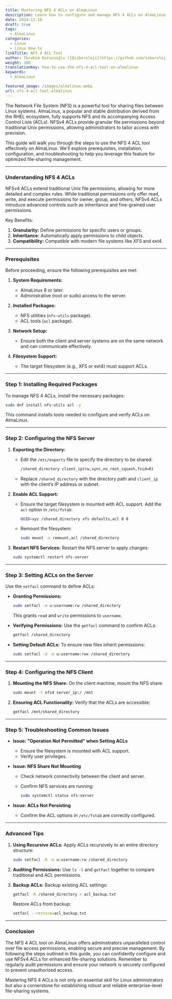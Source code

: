 ```yaml
---
title: Mastering NFS 4 ACLs on AlmaLinux
description: Learn how to configure and manage NFS 4 ACLs on AlmaLinux. This step-by-step guide covers installation, setup, and advanced usage tips for efficient file-sharing.
date: 2024-12-10
draft: true
tags:
  - AlmaLinux
categories:
  - Linux
  - Linux How-to
linkTitle: NFS 4 ACL Tool
author: İbrahim Korucuoğlu ([@siberoloji](https://github.com/siberoloji))
weight: 380
translationKey: how-to-use-the-nfs-4-acl-tool-on-almalinux
keywords:
  - AlmaLinux

featured_image: /images/almalinux.webp
url: nfs-4-acl-tool-almalinux
---
```

The Network File System (NFS) is a powerful tool for sharing files between Linux systems. AlmaLinux, a popular and stable distribution derived from the RHEL ecosystem, fully supports NFS and its accompanying Access Control Lists (ACLs). NFSv4 ACLs provide granular file permissions beyond traditional Unix permissions, allowing administrators to tailor access with precision.

This guide will walk you through the steps to use the NFS 4 ACL tool effectively on AlmaLinux. We'll explore prerequisites, installation, configuration, and troubleshooting to help you leverage this feature for optimized file-sharing management.

---

### **Understanding NFS 4 ACLs**

NFSv4 ACLs extend traditional Unix file permissions, allowing for more detailed and complex rules. While traditional permissions only offer read, write, and execute permissions for owner, group, and others, NFSv4 ACLs introduce advanced controls such as inheritance and fine-grained user permissions.

Key Benefits:

1. **Granularity:** Define permissions for specific users or groups.
2. **Inheritance:** Automatically apply permissions to child objects.
3. **Compatibility:** Compatible with modern file systems like XFS and ext4.

---

### **Prerequisites**

Before proceeding, ensure the following prerequisites are met:

1. **System Requirements:**
   - AlmaLinux 8 or later.
   - Administrative (root or sudo) access to the server.

2. **Installed Packages:**
   - NFS utilities (`nfs-utils` package).
   - ACL tools (`acl` package).

3. **Network Setup:**
   - Ensure both the client and server systems are on the same network and can communicate effectively.

4. **Filesystem Support:**
   - The target filesystem (e.g., XFS or ext4) must support ACLs.

---

### **Step 1: Installing Required Packages**

To manage NFS 4 ACLs, install the necessary packages:

```bash
sudo dnf install nfs-utils acl -y
```

This command installs tools needed to configure and verify ACLs on AlmaLinux.

---

### **Step 2: Configuring the NFS Server**

1. **Exporting the Directory:**
   - Edit the `/etc/exports` file to specify the directory to be shared:

     ```bash
     /shared_directory client_ip(rw,sync,no_root_squash,fsid=0)
     ```

   - Replace `/shared_directory` with the directory path and `client_ip` with the client’s IP address or subnet.

2. **Enable ACL Support:**
   - Ensure the target filesystem is mounted with ACL support. Add the `acl` option in `/etc/fstab`:

     ```bash
     UUID=xyz /shared_directory xfs defaults,acl 0 0
     ```

   - Remount the filesystem:

     ```bash
     sudo mount -o remount,acl /shared_directory
     ```

3. **Restart NFS Services:**
   Restart the NFS server to apply changes:

   ```bash
   sudo systemctl restart nfs-server
   ```

---

### **Step 3: Setting ACLs on the Server**

Use the `setfacl` command to define ACLs:

- **Granting Permissions:**

  ```bash
  sudo setfacl -m u:username:rw /shared_directory
  ```

  This grants `read` and `write` permissions to `username`.

- **Verifying Permissions:**
  Use the `getfacl` command to confirm ACLs:

  ```bash
  getfacl /shared_directory
  ```

- **Setting Default ACLs:**
  To ensure new files inherit permissions:

  ```bash
  sudo setfacl -d -m u:username:rwx /shared_directory
  ```

---

### **Step 4: Configuring the NFS Client**

1. **Mounting the NFS Share:**
   On the client machine, mount the NFS share:

   ```bash
   sudo mount -t nfs4 server_ip:/ /mnt
   ```

2. **Ensuring ACL Functionality:**
   Verify that the ACLs are accessible:

   ```bash
   getfacl /mnt/shared_directory
   ```

---

### **Step 5: Troubleshooting Common Issues**

- **Issue: "Operation Not Permitted" when Setting ACLs**
  - Ensure the filesystem is mounted with ACL support.
  - Verify user privileges.

- **Issue: NFS Share Not Mounting**
  - Check network connectivity between the client and server.
  - Confirm NFS services are running:

    ```bash
    sudo systemctl status nfs-server
    ```

- **Issue: ACLs Not Persisting**
  - Confirm the ACL options in `/etc/fstab` are correctly configured.

---

### **Advanced Tips**

1. **Using Recursive ACLs:**
   Apply ACLs recursively to an entire directory structure:

   ```bash
   sudo setfacl -R -m u:username:rw /shared_directory
   ```

2. **Auditing Permissions:**
   Use `ls -l` and `getfacl` together to compare traditional and ACL permissions.

3. **Backup ACLs:**
   Backup existing ACL settings:

   ```bash
   getfacl -R /shared_directory > acl_backup.txt
   ```

   Restore ACLs from backup:

   ```bash
   setfacl --restore=acl_backup.txt
   ```

---

### **Conclusion**

The NFS 4 ACL tool on AlmaLinux offers administrators unparalleled control over file access permissions, enabling secure and precise management. By following the steps outlined in this guide, you can confidently configure and use NFSv4 ACLs for enhanced file-sharing solutions. Remember to regularly audit permissions and ensure your network is securely configured to prevent unauthorized access.

Mastering NFS 4 ACLs is not only an essential skill for Linux administrators but also a cornerstone for establishing robust and reliable enterprise-level file-sharing systems.
